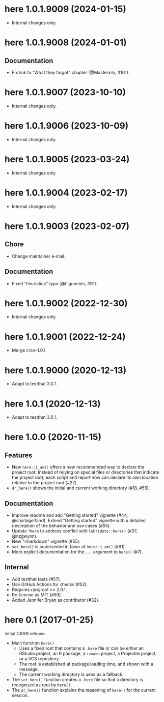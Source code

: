 <!-- NEWS.md is maintained by https://fledge.cynkra.com, contributors should not edit this file -->

# here 1.0.1.9009 (2024-01-15)

- Internal changes only.


# here 1.0.1.9008 (2024-01-01)

## Documentation

- Fix link to "What they forgot" chapter (@Masterxilo, #101).


# here 1.0.1.9007 (2023-10-10)

- Internal changes only.


# here 1.0.1.9006 (2023-10-09)

- Internal changes only.


# here 1.0.1.9005 (2023-03-24)

- Internal changes only.


# here 1.0.1.9004 (2023-02-17)

- Internal changes only.


# here 1.0.1.9003 (2023-02-07)

## Chore

- Change maintainer e-mail.

## Documentation

- Fixed "heuristics" typo (@t-gummer, #91).


# here 1.0.1.9002 (2022-12-30)

- Internal changes only.


# here 1.0.1.9001 (2022-12-24)

- Merge cran-1.0.1.


# here 1.0.1.9000 (2020-12-13)

- Adapt to testthat 3.0.1.


# here 1.0.1 (2020-12-13)

- Adapt to testthat 3.0.1.


# here 1.0.0 (2020-11-15)

## Features

- New `here::i_am()` offers a new recommended way to declare the project root. Instead of relying on special files or directories that indicate the project root, each script and report now can declare its own location relative to the project root (#27).
- `dr_here()` shows the initial and current working directory (#18, #55).

## Documentation

- Improve readme and add "Getting started" vignette (#44, @sharlagelfand). Extend "Getting started" vignette with a detailed description of the behavior and use cases (#55).
- Update `?here` to address conflict with `lubridate::here()` (#37, @nzgwynn).
- New "rmarkdown" vignette (#55).
- `set_here()` is superseded in favor of `here::i_am()` (#61).
- More explicit documentation for the `...` argument to `here()` (#7).

## Internal

- Add testthat tests (#57).
- Use GitHub Actions for checks (#52).
- Requires rprojroot >= 2.0.1.
- Re-license as MIT (#50).
- Added Jennifer Bryan as contributor (#32).


# here 0.1 (2017-01-25)

Initial CRAN release.

- Main function `here()`
    - Uses a fixed root that contains a `.here` file or can be either an RStudio project, an R package, a `remake` project, a Projectile project, or a VCS repository.
    - The root is established at package loading time, and shown with a message.
    - The current working directory is used as a fallback.
- The `set_here()` function creates a `.here` file so that a directory is recognized as root by `here()`.
- The `dr_here()` function explains the reasoning of `here()` for the current session.

